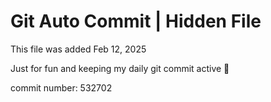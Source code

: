 # Git Auto Commit | Hidden File

This file was added Feb 12, 2025

Just for fun and keeping my daily git commit active 🤪

commit number: 532702
